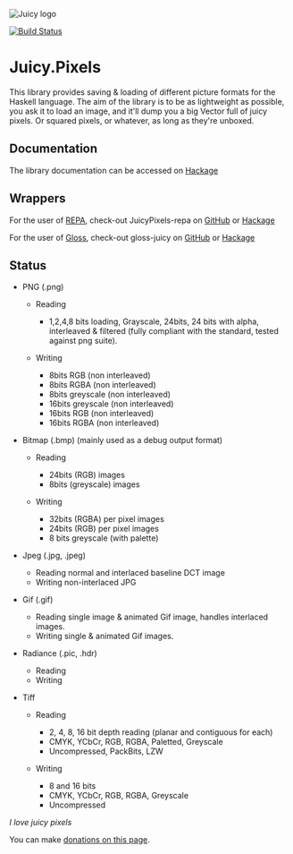 ![Juicy logo](http://twinside.github.com/Juicy.Pixels/docimages/juicy.png)

[![Build Status](https://travis-ci.org/Twinside/Juicy.Pixels.png?branch=master)](https://travis-ci.org/Twinside/Juicy.Pixels)

Juicy.Pixels
============

This library provides saving & loading of different picture formats for the
Haskell language. The aim of the library is to be as lightweight as possible,
you ask it to load an image, and it'll dump you a big Vector full of juicy
pixels. Or squared pixels, or whatever, as long as they're unboxed.

Documentation
-------------
The library documentation can be accessed on [Hackage](http://hackage.haskell.org/package/JuicyPixels)

Wrappers
--------
For the user of
[REPA](http://www.haskell.org/haskellwiki/Numeric_Haskell:_A_Repa_Tutorial),
check-out JuicyPixels-repa on
[GitHub](https://github.com/TomMD/JuicyPixels-repa) or
[Hackage](http://hackage.haskell.org/package/JuicyPixels-repa)

For the user of
[Gloss](http://hackage.haskell.org/package/gloss),
check-out gloss-juicy on
[GitHub](https://github.com/alpmestan/gloss-juicy) or
[Hackage](http://hackage.haskell.org/package/gloss-juicy)

Status
------

 - PNG    (.png) 
    * Reading 
        - 1,2,4,8 bits loading, Grayscale, 24bits, 24 bits with alpha,
          interleaved & filtered (fully compliant with the standard,
          tested against png suite).

    * Writing
        - 8bits RGB (non interleaved)
        - 8bits RGBA (non interleaved)
        - 8bits greyscale (non interleaved)
        - 16bits greyscale (non interleaved)
        - 16bits RGB (non interleaved)
        - 16bits RGBA (non interleaved)

 - Bitmap (.bmp) (mainly used as a debug output format)
    * Reading
        - 24bits (RGB) images
        - 8bits (greyscale) images

    * Writing
        - 32bits (RGBA) per pixel images
        - 24bits (RGB) per pixel images
        - 8 bits greyscale (with palette)

 - Jpeg   (.jpg, .jpeg) 
    * Reading normal and interlaced baseline DCT image
    * Writing non-interlaced JPG

 - Gif (.gif)
    * Reading single image & animated Gif image, handles interlaced images.
    * Writing single & animated Gif images.

 - Radiance (.pic, .hdr)
    * Reading
    * Writing

 - Tiff
    * Reading
        - 2, 4, 8, 16 bit depth reading (planar and contiguous for each)
        - CMYK, YCbCr, RGB, RGBA, Paletted, Greyscale
        - Uncompressed, PackBits, LZW

    * Writing
        - 8 and 16 bits
        - CMYK, YCbCr, RGB, RGBA, Greyscale
        - Uncompressed

_I love juicy pixels_

You can make [donations on this page](http://twinside.github.com/Juicy.Pixels/).

